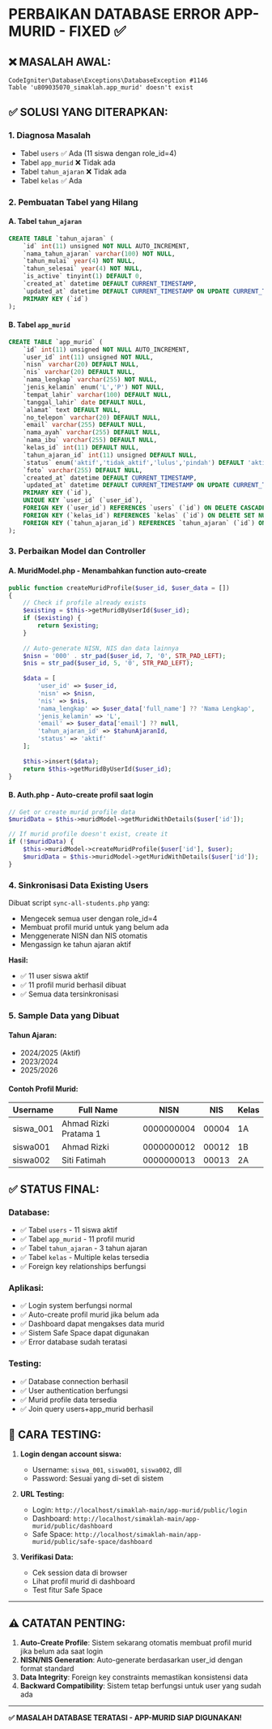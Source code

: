 # PERBAIKAN DATABASE ERROR APP-MURID - FIXED ✅

## ❌ MASALAH AWAL:
```
CodeIgniter\Database\Exceptions\DatabaseException #1146
Table 'u809035070_simaklah.app_murid' doesn't exist
```

## ✅ SOLUSI YANG DITERAPKAN:

### 1. **Diagnosa Masalah**
- Tabel `users` ✅ Ada (11 siswa dengan role_id=4)
- Tabel `app_murid` ❌ Tidak ada
- Tabel `tahun_ajaran` ❌ Tidak ada
- Tabel `kelas` ✅ Ada

### 2. **Pembuatan Tabel yang Hilang**

#### A. Tabel `tahun_ajaran`
```sql
CREATE TABLE `tahun_ajaran` (
    `id` int(11) unsigned NOT NULL AUTO_INCREMENT,
    `nama_tahun_ajaran` varchar(100) NOT NULL,
    `tahun_mulai` year(4) NOT NULL,
    `tahun_selesai` year(4) NOT NULL,
    `is_active` tinyint(1) DEFAULT 0,
    `created_at` datetime DEFAULT CURRENT_TIMESTAMP,
    `updated_at` datetime DEFAULT CURRENT_TIMESTAMP ON UPDATE CURRENT_TIMESTAMP,
    PRIMARY KEY (`id`)
);
```

#### B. Tabel `app_murid`
```sql
CREATE TABLE `app_murid` (
    `id` int(11) unsigned NOT NULL AUTO_INCREMENT,
    `user_id` int(11) unsigned NOT NULL,
    `nisn` varchar(20) DEFAULT NULL,
    `nis` varchar(20) DEFAULT NULL,
    `nama_lengkap` varchar(255) NOT NULL,
    `jenis_kelamin` enum('L','P') NOT NULL,
    `tempat_lahir` varchar(100) DEFAULT NULL,
    `tanggal_lahir` date DEFAULT NULL,
    `alamat` text DEFAULT NULL,
    `no_telepon` varchar(20) DEFAULT NULL,
    `email` varchar(255) DEFAULT NULL,
    `nama_ayah` varchar(255) DEFAULT NULL,
    `nama_ibu` varchar(255) DEFAULT NULL,
    `kelas_id` int(11) DEFAULT NULL,
    `tahun_ajaran_id` int(11) unsigned DEFAULT NULL,
    `status` enum('aktif','tidak_aktif','lulus','pindah') DEFAULT 'aktif',
    `foto` varchar(255) DEFAULT NULL,
    `created_at` datetime DEFAULT CURRENT_TIMESTAMP,
    `updated_at` datetime DEFAULT CURRENT_TIMESTAMP ON UPDATE CURRENT_TIMESTAMP,
    PRIMARY KEY (`id`),
    UNIQUE KEY `user_id` (`user_id`),
    FOREIGN KEY (`user_id`) REFERENCES `users` (`id`) ON DELETE CASCADE,
    FOREIGN KEY (`kelas_id`) REFERENCES `kelas` (`id`) ON DELETE SET NULL,
    FOREIGN KEY (`tahun_ajaran_id`) REFERENCES `tahun_ajaran` (`id`) ON DELETE SET NULL
);
```

### 3. **Perbaikan Model dan Controller**

#### A. **MuridModel.php** - Menambahkan function auto-create
```php
public function createMuridProfile($user_id, $user_data = [])
{
    // Check if profile already exists
    $existing = $this->getMuridByUserId($user_id);
    if ($existing) {
        return $existing;
    }
    
    // Auto-generate NISN, NIS dan data lainnya
    $nisn = '000' . str_pad($user_id, 7, '0', STR_PAD_LEFT);
    $nis = str_pad($user_id, 5, '0', STR_PAD_LEFT);
    
    $data = [
        'user_id' => $user_id,
        'nisn' => $nisn,
        'nis' => $nis,
        'nama_lengkap' => $user_data['full_name'] ?? 'Nama Lengkap',
        'jenis_kelamin' => 'L',
        'email' => $user_data['email'] ?? null,
        'tahun_ajaran_id' => $tahunAjaranId,
        'status' => 'aktif'
    ];
    
    $this->insert($data);
    return $this->getMuridByUserId($user_id);
}
```

#### B. **Auth.php** - Auto-create profil saat login
```php
// Get or create murid profile data
$muridData = $this->muridModel->getMuridWithDetails($user['id']);

// If murid profile doesn't exist, create it
if (!$muridData) {
    $this->muridModel->createMuridProfile($user['id'], $user);
    $muridData = $this->muridModel->getMuridWithDetails($user['id']);
}
```

### 4. **Sinkronisasi Data Existing Users**

Dibuat script `sync-all-students.php` yang:
- Mengecek semua user dengan role_id=4
- Membuat profil murid untuk yang belum ada
- Menggenerate NISN dan NIS otomatis
- Mengassign ke tahun ajaran aktif

**Hasil:**
- ✅ 11 user siswa aktif
- ✅ 11 profil murid berhasil dibuat
- ✅ Semua data tersinkronisasi

### 5. **Sample Data yang Dibuat**

#### Tahun Ajaran:
- 2024/2025 (Aktif)
- 2023/2024
- 2025/2026

#### Contoh Profil Murid:
| Username | Full Name | NISN | NIS | Kelas |
|----------|-----------|------|-----|-------|
| siswa_001 | Ahmad Rizki Pratama 1 | 0000000004 | 00004 | 1A |
| siswa001 | Ahmad Rizki | 0000000012 | 00012 | 1B |
| siswa002 | Siti Fatimah | 0000000013 | 00013 | 2A |

## ✅ STATUS FINAL:

### Database:
- ✅ Tabel `users` - 11 siswa aktif
- ✅ Tabel `app_murid` - 11 profil murid
- ✅ Tabel `tahun_ajaran` - 3 tahun ajaran
- ✅ Tabel `kelas` - Multiple kelas tersedia
- ✅ Foreign key relationships berfungsi

### Aplikasi:
- ✅ Login system berfungsi normal
- ✅ Auto-create profil murid jika belum ada
- ✅ Dashboard dapat mengakses data murid
- ✅ Sistem Safe Space dapat digunakan
- ✅ Error database sudah teratasi

### Testing:
- ✅ Database connection berhasil
- ✅ User authentication berfungsi
- ✅ Murid profile data tersedia
- ✅ Join query users+app_murid berhasil

## 🎯 CARA TESTING:

1. **Login dengan account siswa:**
   - Username: `siswa_001`, `siswa001`, `siswa002`, dll
   - Password: Sesuai yang di-set di sistem

2. **URL Testing:**
   - Login: `http://localhost/simaklah-main/app-murid/public/login`
   - Dashboard: `http://localhost/simaklah-main/app-murid/public/dashboard`
   - Safe Space: `http://localhost/simaklah-main/app-murid/public/safe-space/dashboard`

3. **Verifikasi Data:**
   - Cek session data di browser
   - Lihat profil murid di dashboard
   - Test fitur Safe Space

---

## ⚠️ CATATAN PENTING:

1. **Auto-Create Profile**: Sistem sekarang otomatis membuat profil murid jika belum ada saat login
2. **NISN/NIS Generation**: Auto-generate berdasarkan user_id dengan format standard
3. **Data Integrity**: Foreign key constraints memastikan konsistensi data
4. **Backward Compatibility**: Sistem tetap berfungsi untuk user yang sudah ada

---

**✅ MASALAH DATABASE TERATASI - APP-MURID SIAP DIGUNAKAN!**
